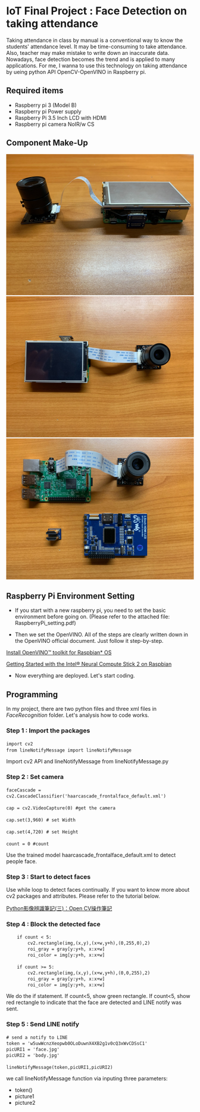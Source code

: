 # IoT Final Project : Face Detection on taking attendance

Taking attendance in class by manual is a conventional way to know the students' attendance level. It may be time-consuming to take attendance. Also, teacher may make mistake to write down an inaccurate data. Nowadays, face detection becomes the trend and is applied to many applications. For me, I wanna to use this 
technology on taking attendance by ueing python API OpenCV-OpenVINO in Raspberry pi.

## Required items
* Raspberry pi 3 (Model B)
* Raspberry pi Power supply
* Raspberry Pi 3.5 Inch LCD with HDMI
* Raspberry pi camera NoIR/w CS   
 

## Component Make-Up

![1](S__15433730.jpg)
![2](S__15433732.jpg)
![3](S__15433733.jpg)

## Raspberry Pi Environment Setting

* If you start with a new raspberry pi, you need to set the basic environment before going on.
(Please refer to the attached file: RaspberryPi_setting.pdf)

* Then we set the OpenVINO. All of the steps are clearly written down in the OpenVINO official document. Just follow it step-by-step.

[Install OpenVINO™ toolkit for Raspbian* OS](https://docs.openvinotoolkit.org/latest/_docs_install_guides_installing_openvino_raspbian.html)

[Getting Started with the Intel® Neural Compute Stick 2 on Raspbian](https://www.youtube.com/watch?v=34KN-UJsd58)

*  Now everything are deployed. Let's start coding.

## Programming

In my project, there are two python files and three xml files in *FaceRecognition* folder. Let's analysis how to code works.

### Step 1 : Import the packages
`import cv2`	
`from lineNotifyMessage import lineNotifyMessage`

Import cv2 API and lineNotifyMessage from lineNotifyMessage.py
### Step 2 : Set camera
	faceCascade = cv2.CascadeClassifier('haarcascade_frontalface_default.xml')
	 
	cap = cv2.VideoCapture(0) #get the camera
	 
	cap.set(3,960) # set Width
	 
	cap.set(4,720) # set Height
	 
	count = 0 #count

Use the trained model haarcascade_frontalface_default.xml to detect people face.
### Step 3 : Start to detect faces

Use while loop to detect faces continually.
If you want to know more about cv2 packages and attributes. Please refer to the tutorial below.

[Python影像辨識筆記(三)：Open CV操作筆記](https://medium.com/@yanweiliu/python影像辨識筆記-三-open-cv操作筆記-1eab0b95339c)

### Step 4 : Block the detected face
		if count < 5:
            cv2.rectangle(img,(x,y),(x+w,y+h),(0,255,0),2)
            roi_gray = gray[y:y+h, x:x+w]
            roi_color = img[y:y+h, x:x+w]
        
        if count >= 5:
            cv2.rectangle(img,(x,y),(x+w,y+h),(0,0,255),2)
            roi_gray = gray[y:y+h, x:x+w]
            roi_color = img[y:y+h, x:x+w]

We do the if statement. If count<5, show green rectangle. If count<5, show red rectangle to indicate that the face are detected and LINE notify was sent. 
### Step 5 : Send LINE notify
	# send a notify to LINE
	token = 'w5uwWcnzXeopwb0OLoDuwnX4XB2g1v0cQ3xWvCDSsC1'
	picURI1 = 'face.jpg'
	picURI2 = 'body.jpg'

	lineNotifyMessage(token,picURI1,picURI2)
	

we call lineNotifyMessage function via inputing three parameters: 

* token()
* picture1
* picture2
